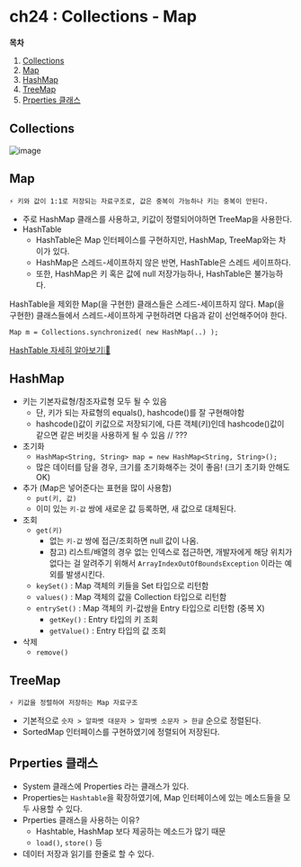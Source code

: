 # ch24 : Collections - Map

**목차**
1. [Collections](#collections)
2. [Map](#map)
3. [HashMap](#hashmap)
4. [TreeMap](#treemap)
5. [Prperties 클래스](#prperties-클래스)


## Collections
![image](https://user-images.githubusercontent.com/77563814/184531194-660d1c90-a1d1-4d14-a1c8-0c09d5e06d59.png)


## Map

<aside>
  
    ⚡ 키와 값이 1:1로 저장되는 자료구조로, 값은 중복이 가능하나 키는 중복이 안된다.

</aside>

- 주로 HashMap 클래스를 사용하고, 키값이 정렬되어야하면 TreeMap을 사용한다.
- HashTable
    - HashTable은 Map 인터페이스를 구현하지만, HashMap, TreeMap와는 차이가 있다.
    - HashMap은 스레드-세이프하지 않은 반면, HashTable은 스레드 세이프하다.
    - 또한, HashMap은 키 혹은 값에 null 저장가능하나, HashTable은 불가능하다.

HashTable을 제외한 Map(을 구현한) 클래스들은 스레드-세이프하지 않다. Map(을 구현한) 클래스들에서 스레드-세이프하게 구현하려면 다음과 같이 선언해주어야 한다.

`Map m = Collections.synchronized( new HashMap(..) );`

[HashTable 자세히 알아보기❕🔎](https://github.com/Cs-Java-Interview/Tech-Interview/blob/main/data_structure/hash.md)

## HashMap

- 키는 기본자료형/참조자료형 모두 될 수 있음
    - 단, 키가 되는 자료형의 equals(), hashcode()를 잘 구현해야함
    - hashcode()값이 키값으로 저장되기에, 다른 객체(키)인데 hashcode()값이 같으면 같은 버킷을 사용하게 될 수 있음 // ???
- 초기화
    - `HashMap<String, String> map = new HashMap<String, String>();`
    - 많은 데이터를 담을 경우, 크기를 초기화해주는 것이 좋음! (크기 초기화 안해도 OK)
- 추가 (Map은 넣어준다는 표현을 많이 사용함)
    - `put(키, 값)`
    - 이미 있는 `키-값` 쌍에 새로운 값 등록하면, 새 값으로 대체된다.
- 조회
    - `get(키)`
        - 없는 `키-값` 쌍에 접근/조회하면 null 값이 나옴.
        - 참고) 리스트/배열의 경우 없는 인덱스로 접근하면, 개발자에게 해당 위치가 없다는 걸 알려주기 위해서 `ArrayIndexOutOfBoundsException` 이라는 예외를 발생시킨다.
    - `keySet()` : Map 객체의 키들을 Set 타입으로 리턴함
    - `values()` : Map 객체의 값을 Collection 타입으로 리턴함
    - `entrySet()` : Map 객체의 키-값쌍을 Entry 타입으로 리턴함 (중복 X)
        - `getKey()` : Entry 타입의 키 조회
        - `getValue()` : Entry 타입의 값 조회
- 삭제
    - `remove()`

## TreeMap

<aside>
  
    ⚡ 키값을 정렬하여 저장하는 Map 자료구조

</aside>

- 기본적으로 `숫자 > 알파벳 대문자 > 알파벳 소문자 > 한글` 순으로 정렬된다.
- SortedMap 인터페이스를 구현하였기에 정렬되어 저장된다.

## Prperties 클래스

- System 클래스에 Properties 라는 클래스가 있다.
- Properties는 `Hashtable`을 확장하였기에, Map 인터페이스에 있는 메소드들을 모두 사용할 수 있다.
- Prperties 클래스을 사용하는 이유?
    - Hashtable, HashMap 보다 제공하는 메소드가 많기 때문
    - `load()`, `store()` 등
- 데이터 저장과 읽기를 한줄로 할 수 있다.
